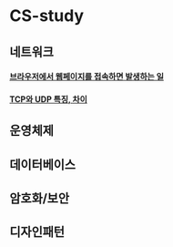 # CS-study

## 네트워크
#### [브라우저에서 웹페이지를 접속하면 발생하는 일](./Network/Network_01_about_connect_website.md)
#### [TCP와 UDP 특징, 차이](./Network/Network_02_TCP&UDP.md)
## 운영체제

## 데이터베이스

## 암호화/보안

## 디자인패턴